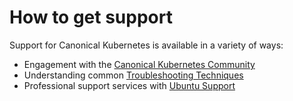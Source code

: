 # How to get support

Support for Canonical Kubernetes is available in a variety of ways:

- Engagement with the [Canonical Kubernetes Community]
- Understanding common [Troubleshooting Techniques]
- Professional support services with [Ubuntu Support]

<!--LINKS -->
[Canonical Kubernetes Community]: ../reference/community
[Troubleshooting Techniques]: ../explanation/troubleshooting
[Ubuntu Support]: https://ubuntu.com/support
